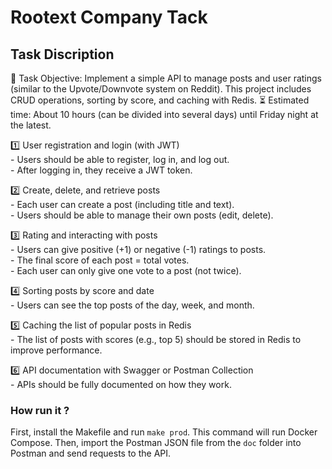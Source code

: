 # Rootext Company Tack


## Task Discription

🔹 Task Objective: Implement a simple API to manage posts and user ratings (similar to the Upvote/Downvote system on Reddit). This project includes CRUD operations, sorting by score, and caching with Redis.
⏳ Estimated time: About 10 hours (can be divided into several days) until Friday night at the latest.

1️⃣ User registration and login (with JWT)  
    - Users should be able to register, log in, and log out.  
    - After logging in, they receive a JWT token.  

2️⃣ Create, delete, and retrieve posts  
    - Each user can create a post (including title and text).  
    - Users should be able to manage their own posts (edit, delete).  

3️⃣ Rating and interacting with posts  
    - Users can give positive (+1) or negative (-1) ratings to posts.  
    - The final score of each post = total votes.  
    - Each user can only give one vote to a post (not twice).  

4️⃣ Sorting posts by score and date  
    - Users can see the top posts of the day, week, and month.  

5️⃣ Caching the list of popular posts in Redis  
    - The list of posts with scores (e.g., top 5) should be stored in Redis to improve performance.  

6️⃣ API documentation with Swagger or Postman Collection  
    - APIs should be fully documented on how they work.  


### How run it ?

First, install the Makefile and run `make prod`. This command will run Docker Compose. Then, import the Postman JSON file from the `doc` folder into Postman and send requests to the API.
